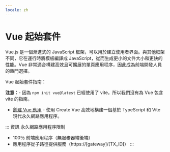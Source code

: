 ```yaml
---
locale: zh
---
```

# Vue 起始套件

Vue.js 是一個漸進式的 JavaScript 框架，可以用於建立使用者界面。與其他框架不同，它在運行時將模板編譯成 JavaScript，從而生成更小的文件大小和更快的性能。Vue 非常適合構建高效且可擴展的單頁應用程序，因此成為前端開發人員的熱門選擇。

Vue 起始套件指南：

**注意：**- 因為 `npm init vue@latest` 已經使用了 vite，所以我們沒有為 Vue 包含 vite 的指南。

- [創建 Vue 應用](./create-vue.md) - 使用 Create Vue 高效地構建一個基於 TypeScript 和 Vite 現代永久網路應用程序。

::: 資訊 永久網路應用程序限制

- 100％ 前端應用程序（無服務器端後端）
- 應用程序從子路徑提供服務（https://[gateway]/[TX_ID]）
  :::